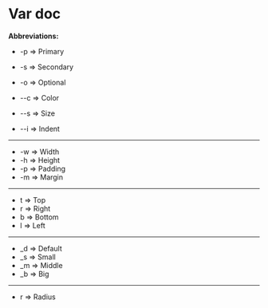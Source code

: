 # Var doc

**Abbreviations:**

* -p => Primary
* -s => Secondary
* -o => Optional

* --c => Color
* --s => Size
* --i => Indent
---
* -w => Width
* -h => Height
* -p => Padding
* -m => Margin
---
* t => Top
* r => Right
* b => Bottom
* l => Left
---
* _d => Default
* _s => Small
* _m => Middle
* _b => Big
---
* r => Radius
